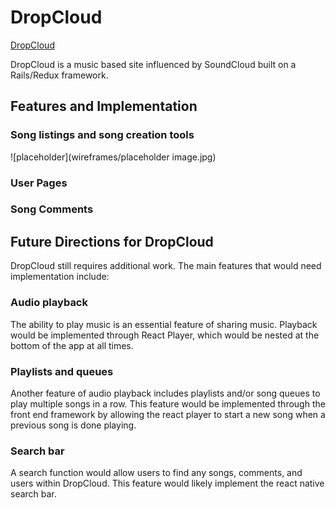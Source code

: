# DropCloud
[DropCloud][dropcloud]

[dropcloud]: https://thisisdropcloud.herokuapp.com/

DropCloud is a music based site influenced by SoundCloud built on a Rails/Redux framework.

## Features and Implementation

### Song listings and song creation tools

![placeholder](wireframes/placeholder image.jpg)

### User Pages



### Song Comments



## Future Directions for DropCloud

DropCloud still requires additional work. The main features that would need implementation include:

### Audio playback

The ability to play music is an essential feature of sharing music. Playback would be implemented through React Player, which would be nested at the bottom of the app at all times.

### Playlists and queues

Another feature of audio playback includes playlists and/or song queues to play multiple songs in a row. This feature would be implemented through the front end framework by allowing the react player to start a new song when a previous song is done playing.

### Search bar

A search function would allow users to find any songs, comments, and users within DropCloud. This feature would likely implement the react native search bar.
